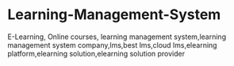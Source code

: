 # Learning-Management-System
E-Learning, Online courses, 
learning management system,learning management system company,lms,best lms,cloud lms,elearning platform,elearning solution,elearning solution provider
